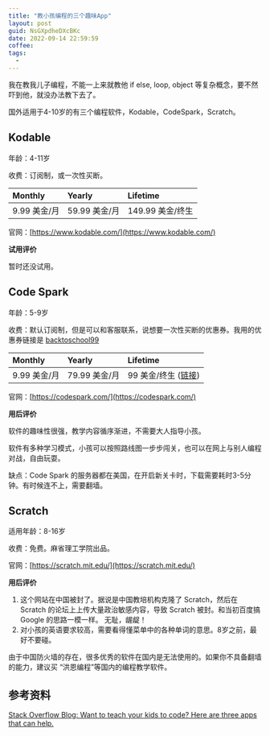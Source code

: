 ```yaml
---
title: "教小孩编程的三个趣味App"
layout: post
guid: NsGXpdheDXcBKc
date: 2022-09-14 22:59:59
coffee:
tags:
  -
---
```


我在教我儿子编程，不能一上来就教他 if else, loop, object 等复杂概念，要不然吓到他，就没办法教下去了。

国外适用于4-10岁的有三个编程软件，Kodable，CodeSpark，Scratch。

## Kodable

年龄：4-11岁

收费：订阅制，或一次性买断。

| Monthly | Yearly  | Lifetime |
|:--|:--|:--|
| 9.99 美金/月 | 59.99 美金/月 | 149.99 美金/终生 | 

官网：[https://www.kodable.com/](https://www.kodable.com/)

**试用评价**

暂时还没试用。


## Code Spark

年龄：5-9岁

收费：默认订阅制，但是可以和客服联系，说想要一次性买断的优惠券。我用的优惠券链接是 [backtoschool99](https://accounts.codespark.com/promo?promoCode=backtoschool99)

| Monthly | Yearly  | Lifetime |
|:--|:--|:--|
| 9.99 美金/月 | 79.99 美金/月 | 99 美金/终生 ([链接](https://accounts.codespark.com/promo?promoCode=backtoschool99)) | 

官网：[https://codespark.com/](https://codespark.com/)


**用后评价**

软件的趣味性很强，教学内容循序渐进，不需要大人指导小孩。

软件有多种学习模式，小孩可以按照路线图一步步闯关，也可以在网上与别人编程对战，自由玩耍。

缺点：Code Spark 的服务器都在美国，在开启新关卡时，下载需要耗时3-5分钟。有时候连不上，需要翻墙。

## Scratch

适用年龄：8-16岁

收费：免费。麻省理工学院出品。

官网：[https://scratch.mit.edu/](https://scratch.mit.edu/)

**用后评价**

1. 这个网站在中国被封了。据说是中国教培机构克隆了 Scratch，然后在 Scratch 的论坛上上传大量政治敏感内容，导致 Scratch 被封。和当初百度搞 Google 的思路一模一样。 无耻，龌龊！
2. 对小孩的英语要求较高，需要看得懂菜单中的各种单词的意思。8岁之前，最好不要碰。


由于中国防火墙的存在，很多优秀的软件在国内是无法使用的。如果你不具备翻墙的能力，建议买 “洪恩编程”等国内的编程教学软件。


## 参考资料

[Stack Overflow Blog: Want to teach your kids to code? Here are three apps that can help.](https://stackoverflow.blog/2021/01/12/want-to-teach-your-kids-to-code-here-are-three-apps-that-can-help/)